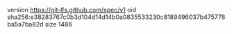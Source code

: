 version https://git-lfs.github.com/spec/v1
oid sha256:e38283767c0b3d104d14d14b0a0835533230c8189496037b475778ba5a7ba82d
size 1486
